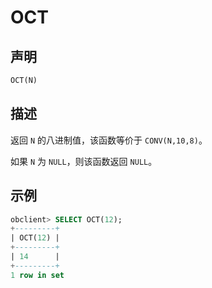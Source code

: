 # OCT

## 声明

```sql
OCT(N)
```

## 描述

返回 `N` 的八进制值，该函数等价于 `CONV(N,10,8)`。

如果 `N` 为 `NULL`，则该函数返回 `NULL`。

## 示例

```sql
obclient> SELECT OCT(12);
+---------+
| OCT(12) |
+---------+
| 14      |
+---------+
1 row in set 
```
